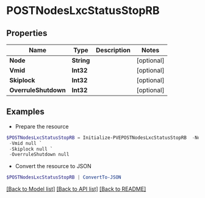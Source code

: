 # POSTNodesLxcStatusStopRB
## Properties

Name | Type | Description | Notes
------------ | ------------- | ------------- | -------------
**Node** | **String** |  | [optional] 
**Vmid** | **Int32** |  | [optional] 
**Skiplock** | **Int32** |  | [optional] 
**OverruleShutdown** | **Int32** |  | [optional] 

## Examples

- Prepare the resource
```powershell
$POSTNodesLxcStatusStopRB = Initialize-PVEPOSTNodesLxcStatusStopRB  -Node null `
 -Vmid null `
 -Skiplock null `
 -OverruleShutdown null
```

- Convert the resource to JSON
```powershell
$POSTNodesLxcStatusStopRB | ConvertTo-JSON
```

[[Back to Model list]](../README.md#documentation-for-models) [[Back to API list]](../README.md#documentation-for-api-endpoints) [[Back to README]](../README.md)

